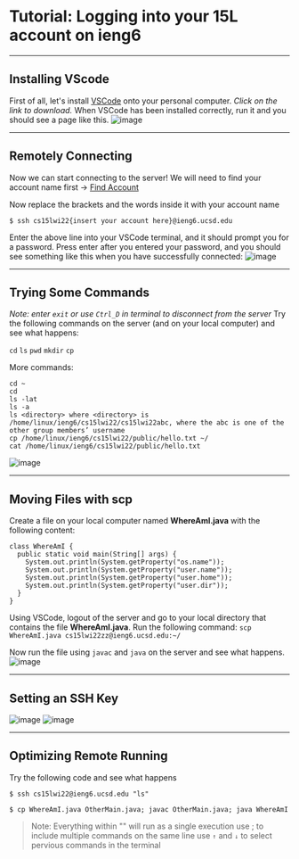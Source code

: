 # Tutorial: Logging into your 15L account on ieng6 

---
## Installing VScode
First of all, let's install [VSCode](https://code.visualstudio.com/) onto your personal computer.
*Click on the link to download.*
When VSCode has been installed correctly, run it and you should see a page like this.
![image](https://user-images.githubusercontent.com/51312196/149611968-e323279e-99f4-4122-b791-1838f9bc2a85.png)

---
## Remotely Connecting
Now we can start connecting to the server!
We will need to find your account name first -> [Find Account](https://sdacs.ucsd.edu/~icc/index.php)

Now replace the brackets and the words inside it with your account name
```
$ ssh cs15lwi22{insert your account here}@ieng6.ucsd.edu
```

Enter the above line into your VSCode terminal, and it should prompt you for a password.
Press enter after you entered your password, and you should see something like this when you have successfully connected:
![image](https://user-images.githubusercontent.com/51312196/149612197-9b1968e7-de6e-4ca1-b0e8-d975b59f66ad.png)


---
## Trying Some Commands
*Note: enter `exit` or use `Ctrl_D` in terminal to disconnect from the server*
Try the following commands on the server (and on your local computer) and see what happens:

`cd`
`ls`
`pwd` 
`mkdir`
`cp`

More commands:
```
cd ~
cd
ls -lat
ls -a
ls <directory> where <directory> is /home/linux/ieng6/cs15lwi22/cs15lwi22abc, where the abc is one of the other group members’ username
cp /home/linux/ieng6/cs15lwi22/public/hello.txt ~/
cat /home/linux/ieng6/cs15lwi22/public/hello.txt
```
![image](https://user-images.githubusercontent.com/51312196/149612484-fdb9ab3d-feb7-4148-b42f-b1b6d0ada0fb.png)

---
## Moving Files with scp
Create a file on your local computer named **WhereAmI.java** with the following content:
```
class WhereAmI {
  public static void main(String[] args) {
    System.out.println(System.getProperty("os.name"));
    System.out.println(System.getProperty("user.name"));
    System.out.println(System.getProperty("user.home"));
    System.out.println(System.getProperty("user.dir"));
  }
}
```
Using VSCode, logout of the server and go to your local directory that contains the file **WhereAmI.java**.
Run the following command:
`scp WhereAmI.java cs15lwi22zz@ieng6.ucsd.edu:~/`

Now run the file using `javac` and `java` on the server and see what happens.
![image](https://user-images.githubusercontent.com/51312196/149612525-b4874bd3-5b3f-4d49-bd17-1725eb4e3f81.png)

---
## Setting an SSH Key

![image](https://user-images.githubusercontent.com/51312196/149612551-f667fc46-1555-4889-8ec2-7e735768353b.png)
![image](https://user-images.githubusercontent.com/51312196/149612559-259012b0-90d6-475a-99ca-8837a7a2deb1.png)


---
## Optimizing Remote Running
Try the following code and see what happens
```
$ ssh cs15lwi22@ieng6.ucsd.edu "ls"
```
```
$ cp WhereAmI.java OtherMain.java; javac OtherMain.java; java WhereAmI
```

> Note: 
> Everything within "" will run as a single execution
> use ; to include multiple commands on the same line
> use `↑` and `↓` to select pervious commands in the terminal


